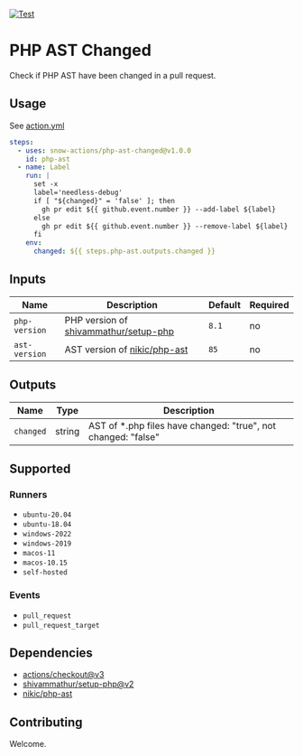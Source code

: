[![Test](https://github.com/snow-actions/composite-action-template/actions/workflows/test.yml/badge.svg)](https://github.com/snow-actions/composite-action-template/actions/workflows/test.yml)

# PHP AST Changed

Check if PHP AST have been changed in a pull request.

## Usage

See [action.yml](action.yml)

```yml
steps:
  - uses: snow-actions/php-ast-changed@v1.0.0
    id: php-ast
  - name: Label
    run: |
      set -x
      label='needless-debug'
      if [ "${changed}" = 'false' ]; then
        gh pr edit ${{ github.event.number }} --add-label ${label}
      else
        gh pr edit ${{ github.event.number }} --remove-label ${label}
      fi
    env:
      changed: ${{ steps.php-ast.outputs.changed }}
```

## Inputs

| Name | Description | Default | Required |
| - | - | - | - |
| `php-version` | PHP version of [shivammathur/setup-php](https://github.com/shivammathur/setup-php#tada-php-support) | `8.1` | no |
| `ast-version` | AST version of [nikic/php-ast](https://github.com/nikic/php-ast#ast-versioning) | `85` | no |

## Outputs

| Name | Type | Description |
| - | - | - |
| `changed` | string | AST of \*.php files have changed: "true", not changed: "false" |

## Supported

### Runners

- `ubuntu-20.04`
- `ubuntu-18.04`
- `windows-2022`
- `windows-2019`
- `macos-11`
- `macos-10.15`
- `self-hosted`

### Events

- `pull_request`
- `pull_request_target`

## Dependencies

- [actions/checkout@v3](https://github.com/actions/checkout)
- [shivammathur/setup-php@v2](https://github.com/shivammathur/setup-php)
- [nikic/php-ast](https://github.com/nikic/php-ast)

## Contributing

Welcome.
